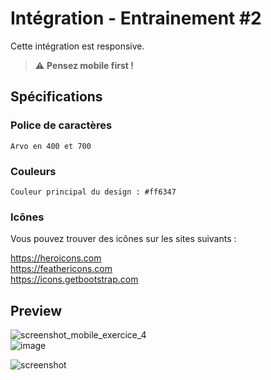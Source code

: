 # Intégration - Entrainement #2

Cette intégration est responsive.

> :warning: **Pensez mobile first !**

## Spécifications

### Police de caractères
```
Arvo en 400 et 700
```

### Couleurs
```
Couleur principal du design : #ff6347
```

### Icônes

Vous pouvez trouver des icônes sur les sites suivants :

https://heroicons.com  
https://feathericons.com  
https://icons.getbootstrap.com

## Preview

![screenshot_mobile_exercice_4](https://user-images.githubusercontent.com/56721751/128600488-10dc8c0e-0e23-42b5-838e-50d205703390.png)  
![image](https://user-images.githubusercontent.com/56721751/128600548-d44ae3e5-9641-4d3f-bc33-193c13f93b9a.png)

![screenshot](https://user-images.githubusercontent.com/56721751/128600498-84bcf449-8b27-4517-9522-b1eed4535317.png)
